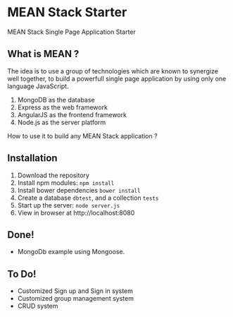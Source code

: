 # MEAN Stack Starter
MEAN Stack Single Page Application Starter

## What is MEAN ?
The idea is to use a group of technologies which are known to synergize well together, to build a powerfull single page application by using only one language JavaScript.

1. MongoDB as the database
2. Express as the web framework
3. AngularJS as the frontend framework 
4. Node.js as the server platform

How to use it to build any MEAN Stack application ?
## Installation
1. Download the repository
2. Install npm modules: `npm install`
3. Install bower dependencies `bower install`
4. Create a database `dbtest`, and a collection `tests` 
5. Start up the server: `node server.js`
6. View in browser at http://localhost:8080

## Done!
- MongoDb example using Mongoose.

## To Do!
- Customized Sign up and Sign in system
- Customized group management system
- CRUD system
 
